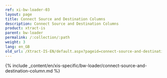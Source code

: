 ```yaml
---
ref: xi-bw-loader-03
layout: page
title: Connect Source and Destination Columns
description: Connect Source and Destination Columns
product: xtract-is
parent: bw-loader
permalink: /:collection/:path
weight: 3
lang: en_GB
old_url: /Xtract-IS-EN/default.aspx?pageid=connect-source-and-destination-columns
---
```

{% include _content/en/xis-specific/bw-loader/connect-source-and-destination-column.md %}

